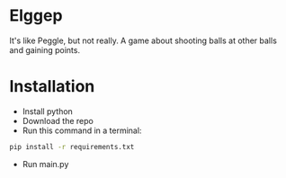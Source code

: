 # Elggep
It's like Peggle, but not really.
A game about shooting balls at other balls and gaining points.

# Installation
- Install python
- Download the repo
- Run this command in a terminal:
~~~bash
pip install -r requirements.txt
~~~
- Run main.py
